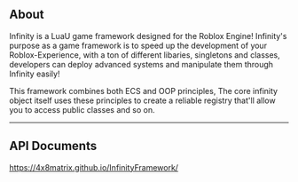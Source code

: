## About
Infinity is a LuaU game framework designed for the Roblox Engine! Infinity's purpose as a game framework is to speed up the development of your Roblox-Experience, with a ton of different libaries, singletons and classes, developers can deploy advanced systems and manipulate them through Infinity easily!

This framework combines both ECS and OOP principles, The core infinity object itself uses these principles to create a reliable registry that'll allow you to access public classes and so on.

------------------------------------

## API Documents
https://4x8matrix.github.io/InfinityFramework/

